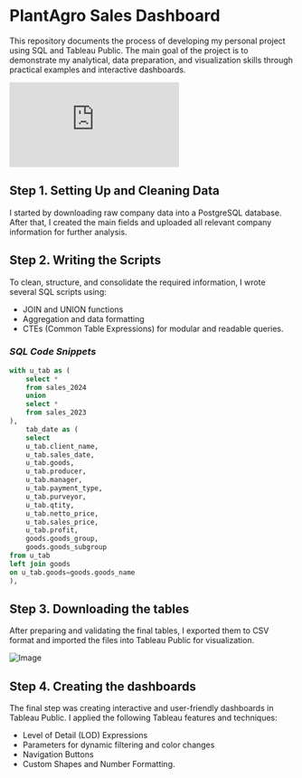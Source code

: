 # PlantAgro Sales Dashboard

This repository documents the process of developing my personal project using SQL and Tableau Public.
The main goal of the project is to demonstrate my analytical, data preparation, and visualization skills through practical examples and interactive dashboards.

![Dashboard.pdf](https://github.com/user-attachments/files/22901990/Dashboard.pdf)

## Step 1. Setting Up and Cleaning Data
I started by downloading raw company data into a PostgreSQL database.
After that, I created the main fields and uploaded all relevant company information for further analysis.

## Step 2. Writing the Scripts
To clean, structure, and consolidate the required information, I wrote several SQL scripts using:
- JOIN and UNION functions
- Aggregation and data formatting
- CTEs (Common Table Expressions) for modular and readable queries.

### *SQL Code Snippets*

```sql
with u_tab as (
	select * 
    from sales_2024
    union
    select *
    from sales_2023
),
    tab_date as ( 
	select 
    u_tab.client_name,
	u_tab.sales_date,
	u_tab.goods,
	u_tab.producer,
	u_tab.manager,
	u_tab.payment_type,
	u_tab.purveyor,
	u_tab.qtity,
	u_tab.netto_price,
	u_tab.sales_price,
    u_tab.profit,
	goods.goods_group,
    goods.goods_subgroup 
from u_tab
left join goods
on u_tab.goods=goods.goods_name
),  
```   

## Step 3. Downloading the tables
After preparing and validating the final tables, I exported them to CSV format and imported the files into Tableau Public for visualization.

![Image](https://github.com/user-attachments/assets/5ce93960-9276-462f-bee0-de64276322e8)


## Step 4. Creating the dashboards
The final step was creating interactive and user-friendly dashboards in Tableau Public.
I applied the following Tableau features and techniques:
- Level of Detail (LOD) Expressions
- Parameters for dynamic filtering and color changes
- Navigation Buttons
- Custom Shapes and Number Formatting.
